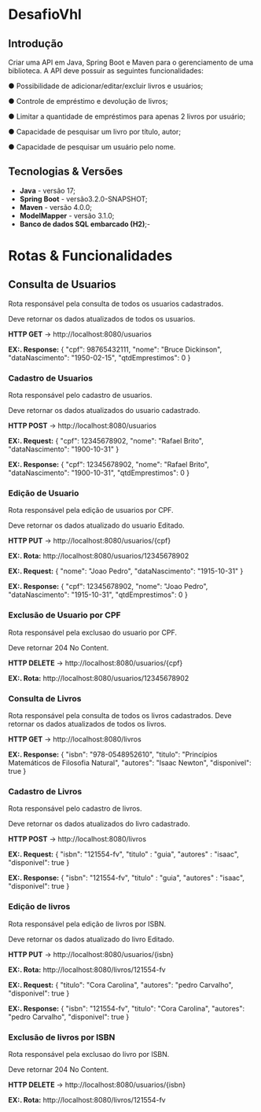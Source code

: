 # DesafioVhl

## Introdução

Criar uma API em Java, Spring Boot e Maven para o gerenciamento de uma biblioteca. A
API deve possuir as seguintes funcionalidades:

● Possibilidade de adicionar/editar/excluir livros e usuários;

● Controle de empréstimo e devolução de livros;

● Limitar a quantidade de empréstimos para apenas 2 livros por usuário;

● Capacidade de pesquisar um livro por título, autor;

● Capacidade de pesquisar um usuário pelo nome.

## Tecnologias & Versões
- **Java** - versão 17;
- **Spring Boot** - versão3.2.0-SNAPSHOT;
- **Maven** - versão 4.0.0;
- **ModelMapper** - versão 3.1.0;
- **Banco de dados SQL embarcado (H2)**;- 


# Rotas & Funcionalidades
## Consulta de Usuarios
Rota responsável pela consulta de todos os usuarios cadastrados.

Deve retornar os dados atualizados de todos os usuarios.

**HTTP GET** → http://localhost:8080/usuarios

**EX:. Response:** 
{
        "cpf": 98765432111,
        "nome": "Bruce Dickinson",
        "dataNascimento": "1950-02-15",
        "qtdEmprestimos": 0
    }


### Cadastro de Usuarios
Rota responsável pelo cadastro de usuarios.

Deve retornar os dados atualizados do usuario cadastrado.

**HTTP POST** → http://localhost:8080/usuarios

**EX:. Request:** 
{
 "cpf": 12345678902,
 "nome": "Rafael Brito",
 "dataNascimento": "1900-10-31"
}

**EX:. Response:**
{
    "cpf": 12345678902,
    "nome": "Rafael Brito",
    "dataNascimento": "1900-10-31",
    "qtdEmprestimos": 0
}


### Edição de Usuario
Rota responsável pela edição de usuarios por CPF.

Deve retornar os dados atualizado do usuario Editado.

**HTTP PUT** → http://localhost:8080/usuarios/{cpf}


**EX:. Rota:** http://localhost:8080/usuarios/12345678902

**EX:. Request:** 
{
  "nome": "Joao Pedro",
 "dataNascimento": "1915-10-31"
}

**EX:. Response:**
{
    "cpf": 12345678902,
    "nome": "Joao Pedro",
    "dataNascimento": "1915-10-31",
    "qtdEmprestimos": 0
}

### Exclusão de Usuario por CPF
Rota responsável pela exclusao do usuario por CPF.

Deve retornar 204 No Content.

**HTTP DELETE** → http://localhost:8080/usuarios/{cpf}

**EX:. Rota:** http://localhost:8080/usuarios/12345678902

### Consulta de Livros
Rota responsável pela consulta de todos os livros cadastrados.
Deve retornar os dados atualizados de todos os livros.

**HTTP GET** → http://localhost:8080/livros

**EX:. Response:** 
{
        "isbn": "978-0548952610",
        "titulo": "Princípios Matemáticos de Filosofia Natural",
        "autores": "Isaac Newton",
        "disponivel": true
    }

### Cadastro de Livros
Rota responsável pelo cadastro de livros.

Deve retornar os dados atualizados do livro cadastrado.

**HTTP POST** → http://localhost:8080/livros

**EX:. Request:** 
{
    "isbn": "121554-fv",
    "titulo" : "guia",
    "autores" : "isaac",
    "disponivel": true
}

**EX:. Response:**
{
    "isbn": "121554-fv",
    "titulo" : "guia",
    "autores" : "isaac",
    "disponivel": true   }

### Edição de livros
Rota responsável pela edição de livros por ISBN.

Deve retornar os dados atualizado do livro Editado.

**HTTP PUT** → http://localhost:8080/usuarios/{isbn}


**EX:. Rota:** http://localhost:8080/livros/121554-fv

**EX:. Request:**
{
    "titulo": "Cora Carolina",
    "autores": "pedro Carvalho",
    "disponivel": true
}

**EX:. Response:**
{
    "isbn": "121554-fv",
    "titulo": "Cora Carolina",
    "autores": "pedro Carvalho",
    "disponivel": true
}

### Exclusão de livros por ISBN
Rota responsável pela exclusao do livro por ISBN.

Deve retornar 204 No Content.

**HTTP DELETE** → http://localhost:8080/usuarios/{isbn}

**EX:. Rota:** http://localhost:8080/livros/121554-fv








